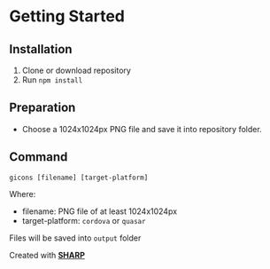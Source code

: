 # Getting Started
## Installation
1. Clone or download repository
2. Run `npm install`

## Preparation
- Choose a 1024x1024px PNG file and save it into repository folder.

## Command
`gicons [filename] [target-platform]`

Where:

- filename: PNG file of at least 1024x1024px
- target-platform: `cordova` or `quasar`

Files will be saved into `output` folder

Created with [**SHARP**](https://www.npmjs.com/package/sharp)

